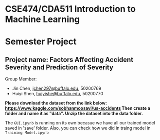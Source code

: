 # CSE474/CDA511 Introduction to Machine Learning
# Semester Project

## Project name: Factors Affecting Accident Severity and Prediction of Severity

Group Member: 
- Jin Chen,    jchen297@buffalo.edu, 50200769
- Huiyi Shen,  huiyishe@buffalo.edu, 50200770   

**Please download the dataset from the link below: 
https://www.kaggle.com/sobhanmoosavi/us-accidents
Then create a folder and name it as "data". Unzip the dataset into the data folder.**

The `GUI.ipynb` is running on its own becasue we have all our trained model saved in 'save' folder.
Also, you can check how we did in traing model in `Training Model.ipynb`
